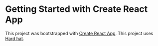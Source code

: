 # Getting Started with Create React App
This project was bootstrapped with [Create React App](https://github.com/facebook/create-react-app).
This project uses [Hard hat](https://hardhat.org/hardhat-runner/docs/getting-started).